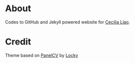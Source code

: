 # About
Codes to GitHub and Jekyll powered website for [Cecilia Liao](https://github.com/cecilialiao).

# Credit
Theme based on [PanelCV](https://jekyller.github.io/PanelCV) by [Locky](https://github.com/junlulocky)
